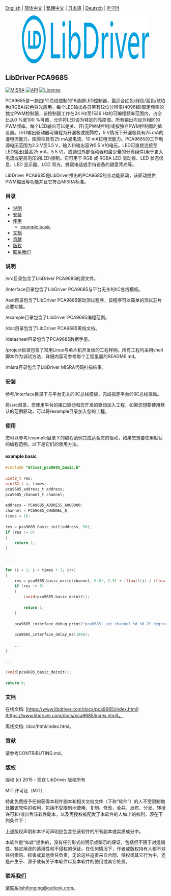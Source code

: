 [English](/README.md) | [ 简体中文](/README_zh-Hans.md) | [繁體中文](/README_zh-Hant.md) | [日本語](/README_ja.md) | [Deutsch](/README_de.md) | [한국어](/README_ko.md)

<div align=center>
<img src="/doc/image/logo.svg" width="400" height="150"/>
</div>

## LibDriver PCA9685

[![MISRA](https://img.shields.io/badge/misra-compliant-brightgreen.svg)](/misra/README.md) [![API](https://img.shields.io/badge/api-reference-blue.svg)](https://www.libdriver.com/docs/pca9685/index.html) [![License](https://img.shields.io/badge/license-MIT-brightgreen.svg)](/LICENSE)

PCA9685是一款由I²C总线控制的16通道LED控制器，最适合红色/绿色/蓝色/琥珀色(RGBA)彩色背光应用。每个LED输出各自带有12位分辨率(4096级)固定频率的独立PWM控制器，该控制器工作在24 Hz至1526 Hz的可编程频率范围内，占空比从0 %至100 %可调，允许将LED设为特定的亮度值。所有输出均设为相同的PWM频率。每个LED输出可以是关、开(无PWM控制)或按独立PWM控制器的值设置。LED输出驱动器可编程为开漏极或图腾柱，5 V情况下开漏极具有25 mA的灌电流能力，图腾柱具有25 mA灌电流、10 mA拉电流能力。PCA9685的工作电源电压范围为2.3 V至5.5 V，输入和输出容许5.5 V的电压。LED可直接连接至LED输出(最高25 mA，5.5 V)，或通过外部驱动器和最少量的分离组件(用于更大电流或更高电压的LED)控制。它可用于 RGB 或 RGBA LED 驱动器、LED 状态信息、LED 显示器、LCD 背光、蜂窝电话或手持设备的键盘背光等。

LibDriver PCA9685是LibDriver推出的PCA9685的全功能驱动，该驱动提供PWM输出等功能并且它符合MISRA标准。

### 目录

  - [说明](#说明)
  - [安装](#安装)
  - [使用](#使用)
    - [example basic](#example-basic)
  - [文档](#文档)
  - [贡献](#贡献)
  - [版权](#版权)
  - [联系我们](#联系我们)

### 说明

/src目录包含了LibDriver PCA9685的源文件。

/interface目录包含了LibDriver PCA9685与平台无关的IIC总线模板。

/test目录包含了LibDriver PCA9685驱动测试程序，该程序可以简单的测试芯片必要功能。

/example目录包含了LibDriver PCA9685编程范例。

/doc目录包含了LibDriver PCA9685离线文档。

/datasheet目录包含了PCA9685数据手册。

/project目录包含了常用Linux与单片机开发板的工程样例。所有工程均采用shell脚本作为调试方法，详细内容可参考每个工程里面的README.md。

/misra目录包含了LibDriver MISRA代码扫描结果。

### 安装

参考/interface目录下与平台无关的IIC总线模板，完成指定平台的IIC总线驱动。

将/src目录，您使用平台的接口驱动和您开发的驱动加入工程，如果您想要使用默认的范例驱动，可以将/example目录加入您的工程。

### 使用

您可以参考/example目录下的编程范例完成适合您的驱动，如果您想要使用默认的编程范例，以下是它们的使用方法。

#### example basic

```C
#include "driver_pca9685_basic.h"

uint8_t res;
uint32_t i, times;
pca9685_address_t address;
pca9685_channel_t channel;

address = PCA9685_ADDRESS_A000000;
channel = PCA9685_CHANNEL_0;
times = 10;

res = pca9685_basic_init(address, 50);
if (res != 0)
{
    return 1;
}

...

for (i = 1; i < times + 1; i++)
{
    res = pca9685_basic_write(channel, 0.0f, 2.5f + (float)(i) / (float)(times) * 10.0f);
    if (res != 0)
    {
        (void)pca9685_basic_deinit();

        return 1;
    }

    pca9685_interface_debug_print("pca9685: set channel %d %0.2f degrees.\n", channel, (float)(i) / (float)(times) * 180.0f);

    pca9685_interface_delay_ms(1000);
    
    ...
}

...

(void)pca9685_basic_deinit();

return 0;
```

### 文档

在线文档: [https://www.libdriver.com/docs/pca9685/index.html](https://www.libdriver.com/docs/pca9685/index.html)。

离线文档: /doc/html/index.html。

### 贡献

请参考CONTRIBUTING.md。

### 版权

版权 (c) 2015 - 现在 LibDriver 版权所有

MIT 许可证（MIT）

特此免费授予任何获得本软件副本和相关文档文件（下称“软件”）的人不受限制地处置该软件的权利，包括不受限制地使用、复制、修改、合并、发布、分发、转授许可和/或出售该软件副本，以及再授权被配发了本软件的人如上的权利，须在下列条件下：

上述版权声明和本许可声明应包含在该软件的所有副本或实质成分中。

本软件是“如此”提供的，没有任何形式的明示或暗示的保证，包括但不限于对适销性、特定用途的适用性和不侵权的保证。在任何情况下，作者或版权持有人都不对任何索赔、损害或其他责任负责，无论这些追责来自合同、侵权或其它行为中，还是产生于、源于或有关于本软件以及本软件的使用或其它处置。

### 联系我们

请联系lishifenging@outlook.com。